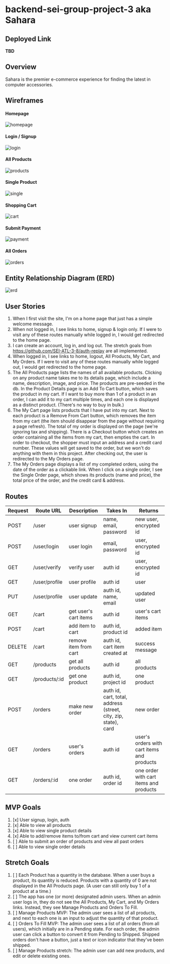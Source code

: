 # backend-sei-group-project-3 aka Sahara
## Deployed Link
**TBD**

## Overview
Sahara is the premier e-commerce experience for finding the latest in computer accessories.


## Wireframes
#### Homepage
![homepage](./wireframes/wireframe-1.png)
#### Login / Signup
![login](./wireframes/wireframe-2.png)
#### All Products
![products](./wireframes/wireframe-3.png)
#### Single Product
![single](./wireframes/wireframe-4.png)
#### Shopping Cart
![cart](./wireframes/wireframe-5.png)
#### Submit Payment
![payment](./wireframes/wireframe-6.png)
#### All Orders
![orders](./wireframes/wireframe-7.png)

## Entity Relationship Diagram (ERD)
![erd](https://i.imgur.com/HBQ4K3O.png)

## User Stories
1. When I first visit the site, I'm on a home page that just has a simple welcome message.
1. When not logged in, I see links to home, signup & login only. If I were to visit any of these routes manually while logged in, I would get redirected to the home page.
1. I can create an account, log in, and log out. The stretch goals from https://github.com/SEI-ATL-3-8/auth-replay are all implemented.
1. When logged in, I see links to home, logout, All Products, My Cart, and My Orders. If I were to visit any of these routes manually while logged out, I would get redirected to the home page.
1. The All Products page lists the names of all available products. Clicking on any product name takes me to its details page, which include a name, description, image, and price. The products are pre-seeded in the db. In the Product Details page is an Add To Cart button, which saves the product in my cart. If I want to buy more than 1 of a product in an order, I can add it to my cart multiple times, and each one is displayed as a distinct product. (There's no way to buy in bulk.)
1. The My Cart page lists products that I have put into my cart. Next to each product is a Remove From Cart button, which removes the item from my cart (the item should disappear from the page without requiring a page refresh). The total of my order is displayed on the page (we're ignoring tax and shipping). There is a Checkout button which creates an order containing all the items from my cart, then empties the cart. In order to checkout, the shopper must input an address and a credit card number. These values will get saved to the order, but we won't do anything with them in this project. After checking out, the user is redirected to the My Orders page.
1. The My Orders page displays a list of my completed orders, using the date of the order as a clickable link. When I click on a single order, I see the Single Order page, which shows its products (name and price), the total price of the order, and the credit card & address.

## Routes
| Request   | Route URL  | Description  | Takes In  | Returns
| --------- | --------- | ------------- | ---------- | --------- |
|   POST    | /user    | user signup   | name, email, password | new user, encrypted id
|   POST    | /user/login | user login | email, password | user, encrypted id
|   GET     | /user/verify | verify user | auth id | user, encrypted id
|   GET     | /user/profile | user profile | auth id | user
|   PUT     | /user/profile | user update | auth id, name, email | updated user
|   GET     | /cart | get user's cart items | auth id | user's cart items
|   POST     | /cart | add item to cart | auth id, product id | added item
|   DELETE     | /cart | remove item from cart | auth id, cart item created at | success message
|   GET     | /products | get all products | auth id | all products
|   GET     | /products/:id | get one product | auth id, project id | one product
|   POST     | /orders | make new order | auth id, cart, total, address (street, city, zip, state), card | new order
|   GET     | /orders | user's orders | auth id | user's orders with cart items and products
|   GET     | /orders/:id | one order | auth id, order id | one order with cart items and products
    
## MVP Goals
1. [x] User signup, login, auth
1. [x] Able to view all products
1. [x] Able to view single product details
1. [x] Able to add/remove items to/from cart and view current cart items
1. [ ] Able to submit an order of products and view all past orders
1. [ ] Able to view single order details

## Stretch Goals
1. [ ] Each Product has a quantity in the database. When a user buys a product, its quantity is reduced. Products with a quantity of 0 are not displayed in the All Products page. (A user can still only buy 1 of a product at a time.)
1. [ ] The app has one (or more) designated admin users. When an admin user logs in, they do not see the All Products, My Cart, and My Orders links. Instead, they see Manage Products and Orders To Fill.
1. [ ] Manage Products MVP: The admin user sees a list of all products, and next to each one is an input to adjust the quantity of that product.
1. [ ] Orders To Fill MVP: The admin user sees a list of all orders (from all users), which initially are in a Pending state. For each order, the admin user can click a button to convert it from Pending to Shipped. Shipped orders don't have a button, just a text or icon indicator that they've been shipped.
1. [ ] Manage Products stretch: The admin user can add new products, and edit or delete existing ones.

